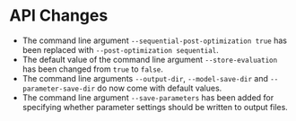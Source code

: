 # API Changes

- The command line argument `--sequential-post-optimization true` has been replaced with `--post-optimization sequential`.
- The default value of the command line argument `--store-evaluation` has been changed from `true` to `false`.
- The command line arguments `--output-dir`, `--model-save-dir` and `--parameter-save-dir` do now come with default values.
- The command line argument `--save-parameters` has been added for specifying whether parameter settings should be written to output files.
